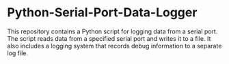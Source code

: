 # Python-Serial-Port-Data-Logger
This repository contains a Python script for logging data from a serial port. The script reads data from a specified serial port and writes it to a file. It also includes a logging system that records debug information to a separate log file.

